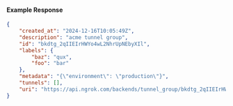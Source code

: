 <!-- Code generated for API Clients. DO NOT EDIT. -->

#### Example Response

```json
{
	"created_at": "2024-12-16T10:05:49Z",
	"description": "acme tunnel group",
	"id": "bkdtg_2qIIEIrHWYo4wL2NhrUpNEbyXIl",
	"labels": {
		"baz": "qux",
		"foo": "bar"
	},
	"metadata": "{\"environment\": \"production\"}",
	"tunnels": [],
	"uri": "https://api.ngrok.com/backends/tunnel_group/bkdtg_2qIIEIrHWYo4wL2NhrUpNEbyXIl"
}
```
